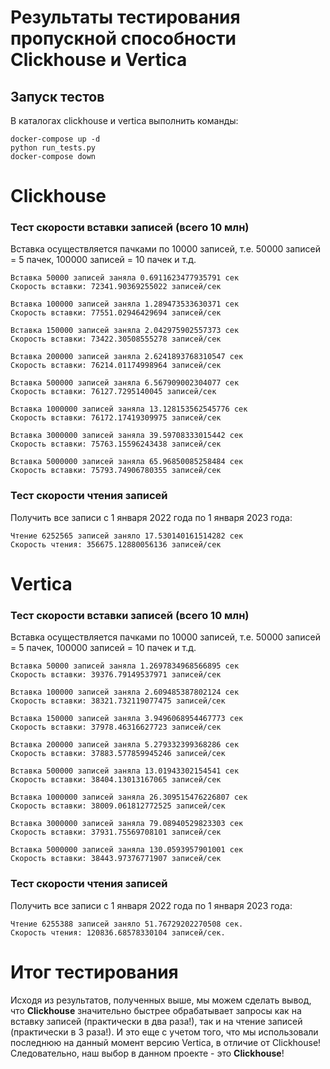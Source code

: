 # Результаты тестирования пропускной способности Clickhouse и Vertica
## Запуск тестов
В каталогах clickhouse и vertica выполнить команды:
```shell
docker-compose up -d
python run_tests.py
docker-compose down
```
# Clickhouse
### Тест скорости вставки записей (всего 10 млн)
Вставка осуществляется пачками по 10000 записей, т.е. 50000 записей = 5 пачек, 100000 записей = 10 пачек и т.д.
```
Вставка 50000 записей заняла 0.6911623477935791 сек
Скорость вставки: 72341.90369255022 записей/сек

Вставка 100000 записей заняла 1.289473533630371 сек
Скорость вставки: 77551.02946429694 записей/сек

Вставка 150000 записей заняла 2.042975902557373 сек
Скорость вставки: 73422.30508555278 записей/сек

Вставка 200000 записей заняла 2.6241893768310547 сек
Скорость вставки: 76214.01174998964 записей/сек

Вставка 500000 записей заняла 6.567909002304077 сек
Скорость вставки: 76127.7295140045 записей/сек

Вставка 1000000 записей заняла 13.128153562545776 сек
Скорость вставки: 76172.17419309975 записей/сек

Вставка 3000000 записей заняла 39.59708333015442 сек
Скорость вставки: 75763.15596243438 записей/сек

Вставка 5000000 записей заняла 65.96850085258484 сек
Скорость вставки: 75793.74906780355 записей/сек
```
### Тест скорости чтения записей
Получить все записи с 1 января 2022 года по 1 января 2023 года:
```
Чтение 6252565 записей заняло 17.530140161514282 сек
Скорость чтения: 356675.12880056136 записей/сек
```
# Vertica
### Тест скорости вставки записей (всего 10 млн)
Вставка осуществляется пачками по 10000 записей, т.е. 50000 записей = 5 пачек, 100000 записей = 10 пачек и т.д.
```
Вставка 50000 записей заняла 1.2697834968566895 сек
Скорость вставки: 39376.79149537971 записей/сек

Вставка 100000 записей заняла 2.609485387802124 сек
Скорость вставки: 38321.732119077475 записей/сек

Вставка 150000 записей заняла 3.9496068954467773 сек
Скорость вставки: 37978.46316627723 записей/сек

Вставка 200000 записей заняла 5.279332399368286 сек
Скорость вставки: 37883.577859945246 записей/сек

Вставка 500000 записей заняла 13.01943302154541 сек
Скорость вставки: 38404.13013167065 записей/сек

Вставка 1000000 записей заняла 26.309515476226807 сек
Скорость вставки: 38009.061812772525 записей/сек

Вставка 3000000 записей заняла 79.08940529823303 сек
Скорость вставки: 37931.75569708101 записей/сек

Вставка 5000000 записей заняла 130.0593957901001 сек
Скорость вставки: 38443.97376771907 записей/сек
```
### Тест скорости чтения записей
Получить все записи с 1 января 2022 года по 1 января 2023 года:
```
Чтение 6255388 записей заняло 51.76729202270508 сек.
Скорость чтения: 120836.68578330104 записей/сек.
```
# Итог тестирования
Исходя из результатов, полученных выше, мы можем сделать вывод, что **Clickhouse** значительно 
быстрее обрабатывает запросы как на вставку записей (практически в два раза!), так и на чтение 
записей (практически в 3 раза!). И это еще с учетом того, что мы использовали последнюю на данный 
момент версию Vertica, в отличие от Clickhouse! Следовательно, наш выбор в данном проекте - это **Clickhouse**!